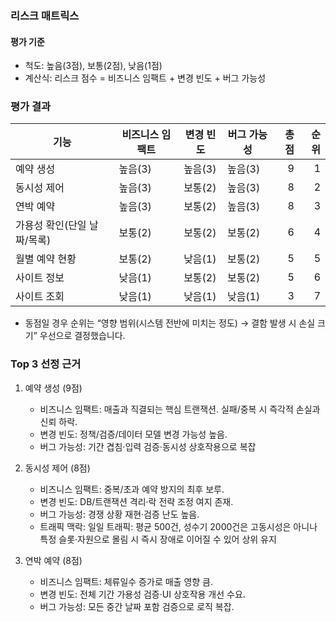 ### 리스크 매트릭스

#### 평가 기준
- 척도: 높음(3점), 보통(2점), 낮음(1점)
- 계산식: 리스크 점수 = 비즈니스 임팩트 + 변경 빈도 + 버그 가능성

### 평가 결과

| 기능 | 비즈니스 임팩트 | 변경 빈도 | 버그 가능성 | 총점 | 순위 |
|---|---|---|---|---:|---:|
| 예약 생성 | 높음(3) | 높음(3) | 높음(3) | 9 | 1 |
| 동시성 제어 | 높음(3) | 보통(2) | 높음(3) | 8 | 2 |
| 연박 예약 | 높음(3) | 보통(2) | 높음(3) | 8 | 3 |
| 가용성 확인(단일 날짜/목록) | 보통(2) | 보통(2) | 보통(2) | 6 | 4 |
| 월별 예약 현황 | 보통(2) | 낮음(1) | 보통(2) | 5 | 5 |
| 사이트 정보 | 낮음(1) | 보통(2) | 보통(2) | 5 | 6 |
| 사이트 조회 | 낮음(1) | 낮음(1) | 낮음(1) | 3 | 7 |

- 동점일 경우 순위는 “영향 범위(시스템 전반에 미치는 정도) → 결함 발생 시 손실 크기” 우선으로 결정했습니다.

### Top 3 선정 근거
1. 예약 생성 (9점)
    - 비즈니스 임팩트: 매출과 직결되는 핵심 트랜잭션. 실패/중복 시 즉각적 손실과 신뢰 하락.
    - 변경 빈도: 정책/검증/데이터 모델 변경 가능성 높음.
    - 버그 가능성: 기간 겹침·입력 검증·동시성 상호작용으로 복잡

2. 동시성 제어 (8점)
    - 비즈니스 임팩트: 중복/초과 예약 방지의 최후 보루.
    - 변경 빈도: DB/트랜잭션 격리·락 전략 조정 여지 존재.
    - 버그 가능성: 경쟁 상황 재현·검증 난도 높음.
    - 트래픽 맥락: 일일 트래픽: 평균 500건, 성수기 2000건은 고동시성은 아니나 특정 슬롯·자원으로 몰림 시 즉시 장애로 이어질 수 있어 상위 유지

3. 연박 예약 (8점)
    - 비즈니스 임팩트: 체류일수 증가로 매출 영향 큼.
    - 변경 빈도: 전체 기간 가용성 검증·UI 상호작용 개선 수요.
    - 버그 가능성: 모든 중간 날짜 포함 검증으로 로직 복잡.

